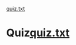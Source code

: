 [quiz.txt](https://github.com/anitharaj11/Quiz/files/6272108/quiz.txt)
# Quiz[quiz.txt](https://github.com/anitharaj11/Quiz/files/6272116/quiz.txt)
